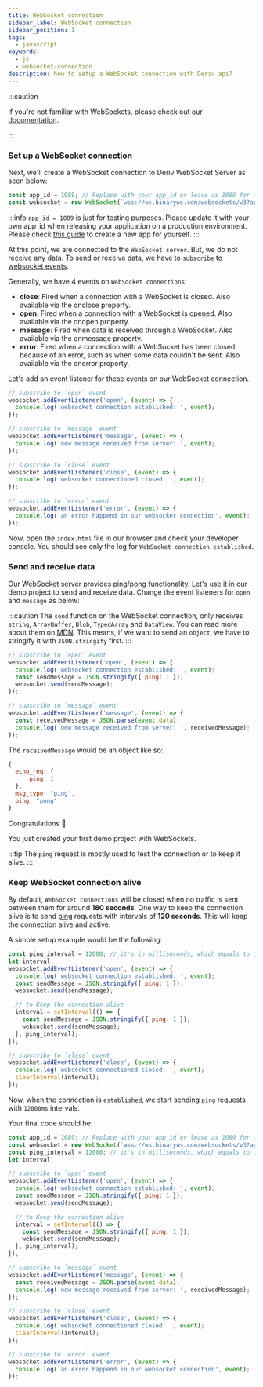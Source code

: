 ```yaml
---
title: WebSocket connection
sidebar_label: WebSocket connection
sidebar_position: 1
tags:
  - javascript
keywords:
  - js
  - websocket-connection
description: how to setup a WebSocket connection with Deriv api?
---
```


:::caution

If you're not familiar with WebSockets, please check out [our documentation](/docs/core-concepts/websocket).

:::

### Set up a WebSocket connection

<!-- To create a websocket connection, we want to use the Deriv websocket URL with an `app_id`. You can create your own app_id within your [dashboard](/dashboard) or keep the default `1089` app_id for testing. Keep in mind that eventually, you should make your own app_id. Especially if you would like to monetize your application. -->

Next, we'll create a WebSocket connection to Deriv WebSocket Server as seen below:

```js title="index.js"
const app_id = 1089; // Replace with your app_id or leave as 1089 for testing.
const websocket = new WebSocket(`wss://ws.binaryws.com/websockets/v3?app_id=${app_id}`);
```

:::info
`app_id = 1089` is just for testing purposes. Please update it with your own app_id when releasing your application on a production environment. Please check [this guide](/docs/setting-up-a-deriv-application) to create a new app for yourself.
:::

At this point, we are connected to the `WebSocket server`. But, we do not receive any data. To send or receive data, we have to `subscribe` to <a href="https://developer.mozilla.org/en-US/docs/Web/API/WebSocket#events" target="_blank">websocket events</a>.

Generally, we have 4 events on `WebSocket connections`:

- **close**:
  Fired when a connection with a WebSocket is closed. Also available via the onclose property.
- **open**:
  Fired when a connection with a WebSocket is opened. Also available via the onopen property.
- **message**:
  Fired when data is received through a WebSocket. Also available via the onmessage property.
- **error**:
  Fired when a connection with a WebSocket has been closed because of an error, such as when some data couldn't be sent. Also available via the onerror property.

Let's add an event listener for these events on our WebSocket connection.

```js title="index.js"
// subscribe to `open` event
websocket.addEventListener('open', (event) => {
  console.log('websocket connection established: ', event);
});

// subscribe to `message` event
websocket.addEventListener('message', (event) => {
  console.log('new message received from server: ', event);
});

// subscribe to `close` event
websocket.addEventListener('close', (event) => {
  console.log('websocket connectioned closed: ', event);
});

// subscribe to `error` event
websocket.addEventListener('error', (event) => {
  console.log('an error happend in our websocket connection', event);
});
```

Now, open the `index.html` file in our browser and check your developer console. You should see only the log for `WebSocket connection established`.

### Send and receive data

Our WebSocket server provides [ping/pong](/api-explorer#ping) functionality. Let's use it in our demo project to send and receive data. Change the event listeners for `open` and `message` as below:

:::caution
The `send` function on the WebSocket connection, only receives `string`, `ArrayBuffer`, `Blob`, `TypedArray` and `DataView`. You can read more about them on [MDN](https://developer.mozilla.org/en-US/docs/Web/API/WebSocket/send). This means, if we want to send an `object`, we have to stringify it with `JSON.stringify` first.
:::

```js title="index.js"
// subscribe to `open` event
websocket.addEventListener('open', (event) => {
  console.log('websocket connection established: ', event);
  const sendMessage = JSON.stringify({ ping: 1 });
  websocket.send(sendMessage);
});

// subscribe to `message` event
websocket.addEventListener('message', (event) => {
  const receivedMessage = JSON.parse(event.data);
  console.log('new message received from server: ', receivedMessage);
});
```

The `receivedMessage` would be an object like so:

```js
{
  echo_req: {
      ping: 1
  },
  msg_type: "ping",
  ping: "pong"
}
```

Congratulations :tada:

You just created your first demo project with WebSockets.

:::tip
The `ping` request is mostly used to test the connection or to keep it alive.
:::

### Keep WebSocket connection alive

By default, `WebSocket connections` will be closed when no traffic is sent between them for around **180 seconds**. One way to keep the connection alive is to send [ping](/api-explorer#ping) requests with intervals of **120 seconds**. This will keep the connection alive and active.

A simple setup example would be the following:

```js title="index.js"
const ping_interval = 12000; // it's in milliseconds, which equals to 120 seconds
let interval;
websocket.addEventListener('open', (event) => {
  console.log('websocket connection established: ', event);
  const sendMessage = JSON.stringify({ ping: 1 });
  websocket.send(sendMessage);

  // to Keep the connection alive
  interval = setInterval(() => {
    const sendMessage = JSON.stringify({ ping: 1 });
    websocket.send(sendMessage);
  }, ping_interval);
});

// subscribe to `close` event
websocket.addEventListener('close', (event) => {
  console.log('websocket connectioned closed: ', event);
  clearInterval(interval);
});
```

Now, when the connection is `established`, we start sending `ping` requests with `12000ms` intervals.

Your final code should be:

```js title="index.js"
const app_id = 1089; // Replace with your app_id or leave as 1089 for testing.
const websocket = new WebSocket(`wss://ws.binaryws.com/websockets/v3?app_id=${app_id}`);
const ping_interval = 12000; // it's in milliseconds, which equals to 120 seconds
let interval;

// subscribe to `open` event
websocket.addEventListener('open', (event) => {
  console.log('websocket connection established: ', event);
  const sendMessage = JSON.stringify({ ping: 1 });
  websocket.send(sendMessage);

  // to Keep the connection alive
  interval = setInterval(() => {
    const sendMessage = JSON.stringify({ ping: 1 });
    websocket.send(sendMessage);
  }, ping_interval);
});

// subscribe to `message` event
websocket.addEventListener('message', (event) => {
  const receivedMessage = JSON.parse(event.data);
  console.log('new message received from server: ', receivedMessage);
});

// subscribe to `close` event
websocket.addEventListener('close', (event) => {
  console.log('websocket connectioned closed: ', event);
  clearInterval(interval);
});

// subscribe to `error` event
websocket.addEventListener('error', (event) => {
  console.log('an error happend in our websocket connection', event);
});
```
